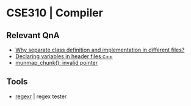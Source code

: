 # CSE310 | Compiler

## Relevant QnA
- [Why separate class definition and implementation in different files?](http://www.math.uaa.alaska.edu/~afkjm/csce211/handouts/SeparateCompilation.pdf)
- [Declaring variables in header files c++](https://stackoverflow.com/a/38942057/13148347)
- [munmap_chunk(): invalid pointer](https://stackoverflow.com/questions/32118545/munmap-chunk-invalid-pointer)

## Tools
- [regexr](https://regexr.com/) | regex tester
